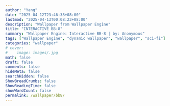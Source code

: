 ```yaml
---
author: "Yang"
date: "2025-04-12T23:46:38+08:00"
lastmod: "2025-04-13T00:08:23+08:00"
description: "Wallpaper from Wallpaper Engine"
title: "INTERACTIVE BB-8"
summary: "Wallpaper Engine: Interactive BB-8 | by: Anonymous"
tags: ["Wallpaper Engine", "dynamic wallpaper", "wallpaper", "sci-fi"]
categories: "wallpaper"
# cover:
#    image: images/.jpg
math: false
draft: false
comments: false
hideMeta: false
searchHidden: false
ShowBreadCrumbs: false
ShowReadingTime: false
showWordCount: false
permalink: /wallpaper/bb8/
---
```

